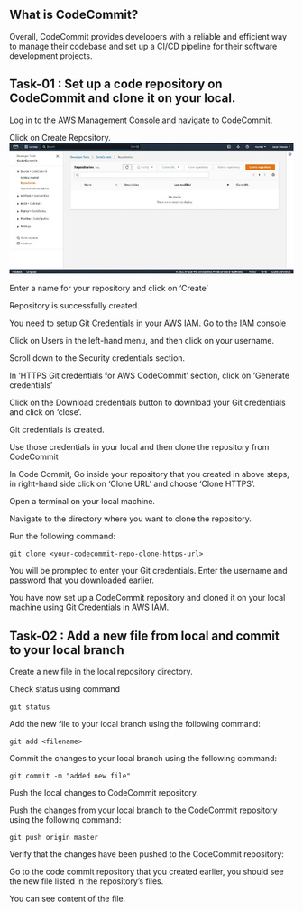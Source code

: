 ## What is CodeCommit?

Overall, CodeCommit provides developers with a reliable and efficient way to manage their codebase and set up a CI/CD pipeline for their software development projects.


## Task-01 : Set up a code repository on CodeCommit and clone it on your local.


Log in to the AWS Management Console and navigate to CodeCommit.

Click on Create Repository.
![](https://github.com/smitwaman/aws-pipeline-demo/blob/main/images/Part-1/17114421333049127667631684455305.jpg)

Enter a name for your repository and click on ‘Create’



Repository is successfully created.


You need to setup Git Credentials in your AWS IAM.
Go to the IAM console

Click on Users in the left-hand menu, and then click on your username.


Scroll down to the Security credentials section.


In ‘HTTPS Git credentials for AWS CodeCommit’ section, click on ‘Generate credentials’


Click on the Download credentials button to download your Git credentials and click on ‘close’.


Git credentials is created.


Use those credentials in your local and then clone the repository from CodeCommit

In Code Commit, Go inside your repository that you created in above steps, in right-hand side click on ‘Clone URL’ and choose ‘Clone HTTPS’.


Open a terminal on your local machine.

Navigate to the directory where you want to clone the repository.

Run the following command:
```
git clone <your-codecommit-repo-clone-https-url>

```
You will be prompted to enter your Git credentials. Enter the username and password that you downloaded earlier.


You have now set up a CodeCommit repository and cloned it on your local machine using Git Credentials in AWS IAM.



## Task-02 : Add a new file from local and commit to your local branch

Create a new file in the local repository directory.


Check status using command 

```git status```


Add the new file to your local branch using the following command:

```
git add <filename>
```

Commit the changes to your local branch using the following command:
```
git commit -m "added new file"
```
Push the local changes to CodeCommit repository.

Push the changes from your local branch to the CodeCommit repository using the following command:
```
git push origin master
```

Verify that the changes have been pushed to the CodeCommit repository:

Go to the code commit repository that you created earlier, you should see the new file listed in the repository’s files.


You can see content of the file.




